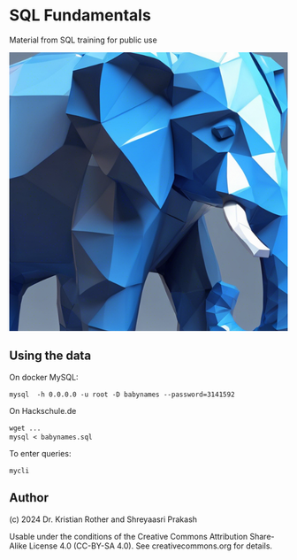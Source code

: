 # SQL Fundamentals

Material from SQL training for public use

![](https://github.com/krother/sql_fundamentals/blob/00f4c4580be0b5dce7af5958b9f7f0863ec7d208/Images/blue_elephant.png)

## Using the data

On docker MySQL:

    mysql  -h 0.0.0.0 -u root -D babynames --password=3141592

On Hackschule.de

    wget ...
    mysql < babynames.sql

To enter queries:

    mycli

## Author

(c) 2024 Dr. Kristian Rother and Shreyaasri Prakash

Usable under the conditions of the Creative Commons Attribution Share-Alike License 4.0 (CC-BY-SA 4.0).
See creativecommons.org for details.
